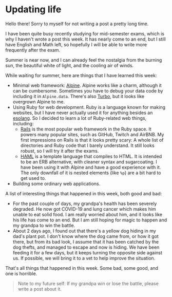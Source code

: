 # Updating life

Hello there! Sorry to myself for not writing a post a pretty long time.

I have been quite busy recently studying for mid-semester exams, which
is why I haven't wrote a post this week. It has nearly come to an end,
but I still have English and Math left, so hopefully I will be able to
write more frequently after the exam.

Summer is near now, and I can already feel the nostalgia from the burning
sun, the beautiful white of light, and the cooling air of winds.

While waiting for summer, here are things that I have learned this week:
- Minimal web framework: [Alpine](https://alpinejs.dev/).
  Alpine works like a charm, although it can be cumbersome. Sometimes
  you have to debug your data code by including it in `Alpine.data`.
  There's also [Turbo](https://turbo.hotwired.dev/), but it looks
  like overgrown Alpine to me.
- Using Ruby for web development. Ruby is a language known for making websites,
  but I have never actually used it for anything besides an [esolang](https://github.com/HoangTuan110/arsel).
  So I decided to learn a lot of Ruby-related web things, including:
  - [Rails](https://rubyonrails.org/) is the most popular web framework in the
  Ruby space. It powers many popular sites, such as GitHub, Twitch and AirBNB.
  My first impressions on Rails is that it looks pretty scary: A whole list of
  directories and Ruby code that I barely understand. It still looks robust, so
  I will try it after the exams.
  - [HAML](https://haml.info) is a template language that compiles to HTML. It is intended
  to be an ERB alternative, with cleaner syntax and sugarcoating. I have been using
  it with Alpine and have a good experience with it. The only downfall of it is nested
  elements (like `%p`) are a bit hard to get used to.
- Building some ordinary web applications.

A list of interesting things that happened in this week, both good and bad:
- For the past couple of days, my grandpa's health has been severely degraded. He now
got COVID-19 and lung cancer which makes him unable to eat solid food. I am really
worried about him, and it looks like his life has come to an end. But I am still hoping
for magic to happen and my grandpa to win the battle.
- About 2 days ago, I found out that there's a yellow dog hiding in my dad's plant pot.
I don't know where the dog came from, or how it got there, but from its bad look, I
assume that it has been catched by the dog thefts, and managed to escape and now is
hiding. We have been feeding it for a few days, but it keeps turning the opposite
side against us. If possible, we will bring it to a vet to help improve the situation.

That's all things that happened in this week. Some bad, some good, and one is horrible.
> Note to my future self: If my grandpa win or lose the battle, please write a post
> about it.
